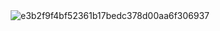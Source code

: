 <div align="center"><img src="https://i.ibb.co/ykFYK3V/e3b2f9f4bf52361b17bedc378d00aa6f306937.jpg" alt="e3b2f9f4bf52361b17bedc378d00aa6f306937" border="0"></div> 
